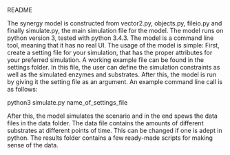 
README

The synergy model is constructed from vector2.py, objects.py, fileio.py and finally simulate.py, the main simulation file for the model.
The model runs on python version 3, tested with python 3.4.3.
The model is a command line tool, meaning that it has no real UI.
The usage of the model is simple: First, create a setting file for your simulation, that has the proper attributes for your preferred simulation.
A working example file can be found in the settings folder. In this file, the user can define the simulation constraints as well as the simulated enzymes
and substrates.
After this, the model is run by giving it the setting file as an argument. An example command line call is as follows:

python3 simulate.py name_of_settings_file

After this, the model simulates the scenario and in the end spews the data files in the data folder.
The data file contains the amounts of different substrates at different points of time.
This can be changed if one is adept in python. 
The results folder contains a few ready-made scripts for making sense of the data.
